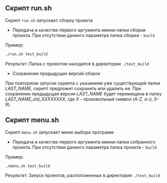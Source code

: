 ## Скрипт run.sh

Скрипт `run.sh` запускает сборку проекта

 - Передача в качестве первого аргумента имени папки сборки проекта. 
 При отсутствии данного параметра папка сборки - `build`
 
 Пример: 
```bash
./run.sh test_build
```

Результат:  Папка с проектом находится в директории `./test_build`

 - Сохранение предыдущих версий сборок
 
 При повторном запуске скрипта с указанием уже существующей папки _LAST_NAME_, скрипт предложит сохранить или удалить ее. При сохранении предыдущая версия _LAST_NAME_ будет перемещена в папку _LAST_NAME_old_XXXXXXXX_, где _X_ - произвольный символ (_A-Z, a-z, 0-9_).
 
 
 
## Скрипт menu.sh

 Скрипт `menu.sh` запускает меню выбора программ
   
 - Передача в качестве первого аргумента имени папки собранного проекта. 
 При отсутствии данного параметра папка проекта - `build`
 
 Пример: 
```bash
./menu.sh test_build
```

Результат:  Запуск проектов, расположенных в директории `./test_build`

